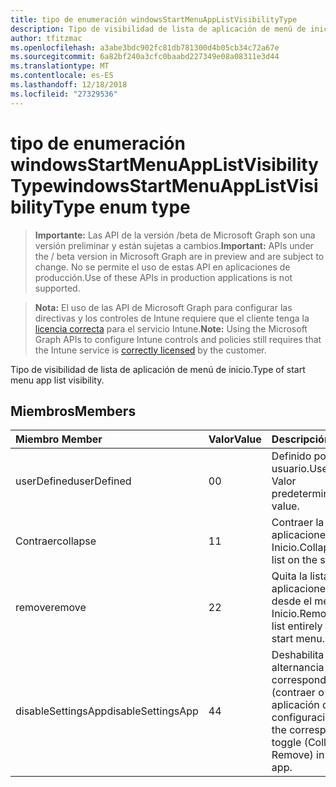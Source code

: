 ```yaml
---
title: tipo de enumeración windowsStartMenuAppListVisibilityType
description: Tipo de visibilidad de lista de aplicación de menú de inicio.
author: tfitzmac
ms.openlocfilehash: a3abe3bdc902fc81db781300d4b05cb34c72a67e
ms.sourcegitcommit: 6a82bf240a3cfc0baabd227349e08a08311e3d44
ms.translationtype: MT
ms.contentlocale: es-ES
ms.lasthandoff: 12/18/2018
ms.locfileid: "27329536"
---
```

# <a name="windowsstartmenuapplistvisibilitytype-enum-type"></a><span data-ttu-id="99144-103">tipo de enumeración windowsStartMenuAppListVisibilityType</span><span class="sxs-lookup"><span data-stu-id="99144-103">windowsStartMenuAppListVisibilityType enum type</span></span>

> <span data-ttu-id="99144-104">**Importante:** Las API de la versión /beta de Microsoft Graph son una versión preliminar y están sujetas a cambios.</span><span class="sxs-lookup"><span data-stu-id="99144-104">**Important:** APIs under the / beta version in Microsoft Graph are in preview and are subject to change.</span></span> <span data-ttu-id="99144-105">No se permite el uso de estas API en aplicaciones de producción.</span><span class="sxs-lookup"><span data-stu-id="99144-105">Use of these APIs in production applications is not supported.</span></span>

> <span data-ttu-id="99144-106">**Nota:** El uso de las API de Microsoft Graph para configurar las directivas y los controles de Intune requiere que el cliente tenga la [licencia correcta](https://go.microsoft.com/fwlink/?linkid=839381) para el servicio Intune.</span><span class="sxs-lookup"><span data-stu-id="99144-106">**Note:** Using the Microsoft Graph APIs to configure Intune controls and policies still requires that the Intune service is [correctly licensed](https://go.microsoft.com/fwlink/?linkid=839381) by the customer.</span></span>

<span data-ttu-id="99144-107">Tipo de visibilidad de lista de aplicación de menú de inicio.</span><span class="sxs-lookup"><span data-stu-id="99144-107">Type of start menu app list visibility.</span></span>
## <a name="members"></a><span data-ttu-id="99144-108">Miembros</span><span class="sxs-lookup"><span data-stu-id="99144-108">Members</span></span>
|<span data-ttu-id="99144-109">Miembro	</span><span class="sxs-lookup"><span data-stu-id="99144-109">Member</span></span>|<span data-ttu-id="99144-110">Valor</span><span class="sxs-lookup"><span data-stu-id="99144-110">Value</span></span>|<span data-ttu-id="99144-111">Descripción</span><span class="sxs-lookup"><span data-stu-id="99144-111">Description</span></span>|
|:---|:---|:---|
|<span data-ttu-id="99144-112">userDefined</span><span class="sxs-lookup"><span data-stu-id="99144-112">userDefined</span></span>|<span data-ttu-id="99144-113">0</span><span class="sxs-lookup"><span data-stu-id="99144-113">0</span></span>|<span data-ttu-id="99144-114">Definido por el usuario.</span><span class="sxs-lookup"><span data-stu-id="99144-114">User defined.</span></span> <span data-ttu-id="99144-115">Valor predeterminado.</span><span class="sxs-lookup"><span data-stu-id="99144-115">Default value.</span></span>|
|<span data-ttu-id="99144-116">Contraer</span><span class="sxs-lookup"><span data-stu-id="99144-116">collapse</span></span>|<span data-ttu-id="99144-117">1</span><span class="sxs-lookup"><span data-stu-id="99144-117">1</span></span>|<span data-ttu-id="99144-118">Contraer la lista de aplicaciones en el menú Inicio.</span><span class="sxs-lookup"><span data-stu-id="99144-118">Collapse the app list on the start menu.</span></span>|
|<span data-ttu-id="99144-119">remove</span><span class="sxs-lookup"><span data-stu-id="99144-119">remove</span></span>|<span data-ttu-id="99144-120">2</span><span class="sxs-lookup"><span data-stu-id="99144-120">2</span></span>|<span data-ttu-id="99144-121">Quita la lista de aplicaciones totalmente desde el menú Inicio.</span><span class="sxs-lookup"><span data-stu-id="99144-121">Removes the app list entirely from the start menu.</span></span>|
|<span data-ttu-id="99144-122">disableSettingsApp</span><span class="sxs-lookup"><span data-stu-id="99144-122">disableSettingsApp</span></span>|<span data-ttu-id="99144-123">4</span><span class="sxs-lookup"><span data-stu-id="99144-123">4</span></span>|<span data-ttu-id="99144-124">Deshabilita la alternancia correspondiente (contraer o quitar) en la aplicación de configuración.</span><span class="sxs-lookup"><span data-stu-id="99144-124">Disables the corresponding toggle (Collapse or Remove) in the Settings app.</span></span>|






